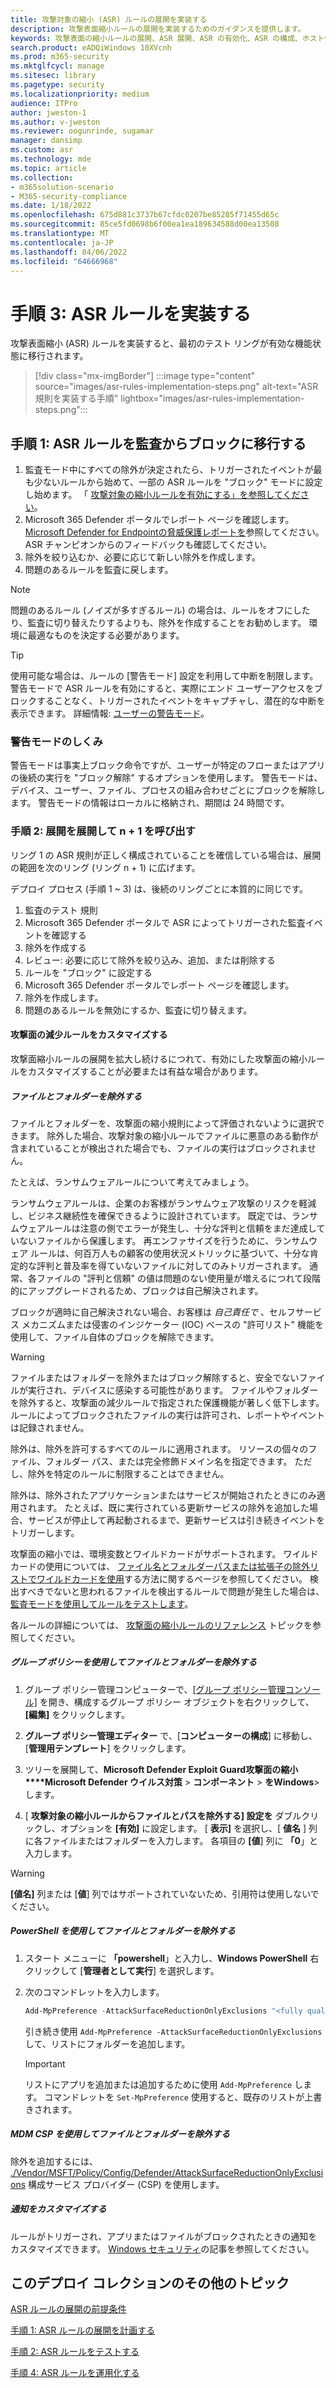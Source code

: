```yaml
---
title: 攻撃対象の縮小 (ASR) ルールの展開を実装する
description: 攻撃表面縮小ルールの展開を実装するためのガイダンスを提供します。
keywords: 攻撃表面の縮小ルールの展開、ASR 展開、ASR の有効化、ASR の構成、ホスト侵入防止システム、保護規則、悪用防止ルール、悪用防止ルール、悪用防止ルール、感染防止ルール、Microsoft Defender for Endpoint、ASR 規則の構成
search.product: eADQiWindows 10XVcnh
ms.prod: m365-security
ms.mktglfcycl: manage
ms.sitesec: library
ms.pagetype: security
ms.localizationpriority: medium
audience: ITPro
author: jweston-1
ms.author: v-jweston
ms.reviewer: oogunrinde, sugamar
manager: dansimp
ms.custom: asr
ms.technology: mde
ms.topic: article
ms.collection:
- m365solution-scenario
- M365-security-compliance
ms.date: 1/18/2022
ms.openlocfilehash: 675d881c3737b67cfdc0207be85285f71455d65c
ms.sourcegitcommit: 85ce5fd0698b6f00ea1ea189634588d00ea13508
ms.translationtype: MT
ms.contentlocale: ja-JP
ms.lasthandoff: 04/06/2022
ms.locfileid: "64666968"
---
```

# <a name="step-3-implement-asr-rules"></a>手順 3: ASR ルールを実装する

攻撃表面縮小 (ASR) ルールを実装すると、最初のテスト リングが有効な機能状態に移行されます。

> [!div class="mx-imgBorder"]
> :::image type="content" source="images/asr-rules-implementation-steps.png" alt-text="ASR 規則を実装する手順" lightbox="images/asr-rules-implementation-steps.png":::
  

## <a name="step-1-transition-asr-rules-from-audit-to-block"></a>手順 1: ASR ルールを監査からブロックに移行する

1. 監査モード中にすべての除外が決定されたら、トリガーされたイベントが最も少ないルールから始めて、一部の ASR ルールを "ブロック" モードに設定し始めます。 「 [攻撃対象の縮小ルールを有効にする」を参照してください](enable-attack-surface-reduction.md)。
2. Microsoft 365 Defender ポータルでレポート ページを確認します。[Microsoft Defender for Endpointの脅威保護レポートを](threat-protection-reports.md)参照してください。 ASR チャンピオンからのフィードバックも確認してください。
3. 除外を絞り込むか、必要に応じて新しい除外を作成します。
4. 問題のあるルールを監査に戻します。

  >[!Note]
  >問題のあるルール (ノイズが多すぎるルール) の場合は、ルールをオフにしたり、監査に切り替えたりするよりも、除外を作成することをお勧めします。 環境に最適なものを決定する必要があります。

  >[!Tip]
  >使用可能な場合は、ルールの [警告モード] 設定を利用して中断を制限します。 警告モードで ASR ルールを有効にすると、実際にエンド ユーザーアクセスをブロックすることなく、トリガーされたイベントをキャプチャし、潜在的な中断を表示できます。 詳細情報: [ユーザーの警告モード](attack-surface-reduction.md#warn-mode-for-users)。

### <a name="how-does-warn-mode-work"></a>警告モードのしくみ

警告モードは事実上ブロック命令ですが、ユーザーが特定のフローまたはアプリの後続の実行を "ブロック解除" するオプションを使用します。 警告モードは、デバイス、ユーザー、ファイル、プロセスの組み合わせごとにブロックを解除します。 警告モードの情報はローカルに格納され、期間は 24 時間です。

### <a name="step-2-expand-deployment-to-ring-n--1"></a>手順 2: 展開を展開して n + 1 を呼び出す

リング 1 の ASR 規則が正しく構成されていることを確信している場合は、展開の範囲を次のリング (リング n + 1) に広げます。

デプロイ プロセス (手順 1 ~ 3) は、後続のリングごとに本質的に同じです。

1. 監査のテスト 規則
2. Microsoft 365 Defender ポータルで ASR によってトリガーされた監査イベントを確認する
3. 除外を作成する
4. レビュー: 必要に応じて除外を絞り込み、追加、または削除する
5. ルールを "ブロック" に設定する
6. Microsoft 365 Defender ポータルでレポート ページを確認します。
7. 除外を作成します。
8. 問題のあるルールを無効にするか、監査に切り替えます。

#### <a name="customize-attack-surface-reduction-rules"></a>攻撃面の減少ルールをカスタマイズする

攻撃面縮小ルールの展開を拡大し続けるにつれて、有効にした攻撃面の縮小ルールをカスタマイズすることが必要または有益な場合があります。

##### <a name="exclude-files-and-folders"></a>ファイルとフォルダーを除外する

ファイルとフォルダーを、攻撃面の縮小規則によって評価されないように選択できます。 除外した場合、攻撃対象の縮小ルールでファイルに悪意のある動作が含まれていることが検出された場合でも、ファイルの実行はブロックされません。

たとえば、ランサムウェアルールについて考えてみましょう。

ランサムウェアルールは、企業のお客様がランサムウェア攻撃のリスクを軽減し、ビジネス継続性を確保できるように設計されています。 既定では、ランサムウェアルールは注意の側でエラーが発生し、十分な評判と信頼をまだ達成していないファイルから保護します。 再エンファサイズを行うために、ランサムウェア ルールは、何百万人もの顧客の使用状況メトリックに基づいて、十分な肯定的な評判と普及率を得ていないファイルに対してのみトリガーされます。 通常、各ファイルの "評判と信頼" の値は問題のない使用量が増えるにつれて段階的にアップグレードされるため、ブロックは自己解決されます。

ブロックが適時に自己解決されない場合、お客様は _自己責任で_ 、セルフサービス メカニズムまたは侵害のインジケーター (IOC) ベースの "許可リスト" 機能を使用して、ファイル自体のブロックを解除できます。

> [!WARNING]
> ファイルまたはフォルダーを除外またはブロック解除すると、安全でないファイルが実行され、デバイスに感染する可能性があります。 ファイルやフォルダーを除外すると、攻撃面の減少ルールで指定された保護機能が著しく低下します。 ルールによってブロックされたファイルの実行は許可され、レポートやイベントは記録されません。

除外は、除外を許可するすべてのルールに適用されます。 リソースの個々のファイル、フォルダー パス、または完全修飾ドメイン名を指定できます。 ただし、除外を特定のルールに制限することはできません。

除外は、除外されたアプリケーションまたはサービスが開始されたときにのみ適用されます。 たとえば、既に実行されている更新サービスの除外を追加した場合、サービスが停止して再起動されるまで、更新サービスは引き続きイベントをトリガーします。

攻撃面の縮小では、環境変数とワイルドカードがサポートされます。 ワイルドカードの使用については、 [ファイル名とフォルダーパスまたは拡張子の除外リストでワイルドカードを使用](configure-extension-file-exclusions-microsoft-defender-antivirus.md#use-wildcards-in-the-file-name-and-folder-path-or-extension-exclusion-lists)する方法に関するページを参照してください。
検出すべきでないと思われるファイルを検出するルールで問題が発生した場合は、 [監査モードを使用してルールをテストします](evaluate-attack-surface-reduction.md)。

各ルールの詳細については、 [攻撃面の縮小ルールのリファレンス](attack-surface-reduction-rules-reference.md) トピックを参照してください。

##### <a name="use-group-policy-to-exclude-files-and-folders"></a>グループ ポリシーを使用してファイルとフォルダーを除外する

1. グループ ポリシー管理コンピューターで、[[グループ ポリシー管理コンソール]](https://technet.microsoft.com/library/cc731212.aspx) を開き、構成するグループ ポリシー オブジェクトを右クリックして、**[編集]** をクリックします。

2. **グループ ポリシー管理エディター** で、[**コンピューターの構成**] に移動し、[**管理用テンプレート**] をクリックします。

3. ツリーを展開して、**Microsoft Defender Exploit Guard攻撃面の縮小****Microsoft Defender ウイルス対策** \> **コンポーネント** \> **をWindows**\>します。

4. [ **攻撃対象の縮小ルールからファイルとパスを除外する] 設定を** ダブルクリックし、オプションを **[有効]** に設定します。 [ **表示]** を選択し、[ **値名** ] 列に各ファイルまたはフォルダーを入力します。 各項目の **[値**] 列に **「0**」と入力します。

> [!WARNING]
> **[値名]** 列または [**値**] 列ではサポートされていないため、引用符は使用しないでください。

##### <a name="use-powershell-to-exclude-files-and-folders"></a>PowerShell を使用してファイルとフォルダーを除外する

1. スタート メニューに **「powershell**」と入力し、**Windows PowerShell** 右クリックして [**管理者として実行**] を選択します。

2. 次のコマンドレットを入力します。

    ```PowerShell
    Add-MpPreference -AttackSurfaceReductionOnlyExclusions "<fully qualified path or resource>"
    ```

    引き続き使用 `Add-MpPreference -AttackSurfaceReductionOnlyExclusions` して、リストにフォルダーを追加します。

    > [!IMPORTANT]
    > リストにアプリを追加または追加するために使用 `Add-MpPreference` します。 コマンドレットを `Set-MpPreference` 使用すると、既存のリストが上書きされます。

##### <a name="use-mdm-csps-to-exclude-files-and-folders"></a>MDM CSP を使用してファイルとフォルダーを除外する

除外を追加するには、 [./Vendor/MSFT/Policy/Config/Defender/AttackSurfaceReductionOnlyExclusions](/windows/client-management/mdm/policy-csp-defender#defender-attacksurfacereductiononlyexclusions) 構成サービス プロバイダー (CSP) を使用します。

##### <a name="customize-the-notification"></a>通知をカスタマイズする

ルールがトリガーされ、アプリまたはファイルがブロックされたときの通知をカスタマイズできます。 [Windows セキュリティ](/windows/security/threat-protection/windows-defender-security-center/windows-defender-security-center#customize-notifications-from-the-windows-defender-security-center)の記事を参照してください。

## <a name="additional-topics-in-this-deployment-collection"></a>このデプロイ コレクションのその他のトピック

[ASR ルールの展開の前提条件](attack-surface-reduction-rules-deployment.md)

[手順 1: ASR ルールの展開を計画する](attack-surface-reduction-rules-deployment-plan.md)

[手順 2: ASR ルールをテストする](attack-surface-reduction-rules-deployment-test.md)

[手順 4: ASR ルールを運用化する](attack-surface-reduction-rules-deployment-operationalize.md)
